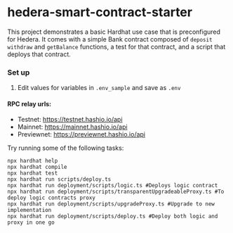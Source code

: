 # hedera-smart-contract-starter

This project demonstrates a basic Hardhat use case that is preconfigured for Hedera. It comes with a simple Bank contract composed of `deposit` `withdraw` and `getBalance` functions, a test for that contract, and a script that deploys that contract.


### Set up
1. Edit values for variables in `.env_sample` and save as `.env`

#### RPC relay urls:
* Testnet: https://testnet.hashio.io/api
* Mainnet: https://mainnet.hashio.io/api
* Previewnet: https://previewnet.hashio.io/api

Try running some of the following tasks:

```shell
npx hardhat help
npx hardhat compile
npx hardhat test
npx hardhat run scripts/deploy.ts
npx hardhat run deployment/scripts/logic.ts #Deploys logic contract
npx hardhat run deployment/scripts/transparentUpgradeableProxy.ts #To deploy logic contracts proxy 
npx hardhat run deployment/scripts/upgradeProxy.ts #Upgrade to new implementation
npx hardhat run deployment/scripts/deploy.ts #Deploy both logic and proxy in one go
```
